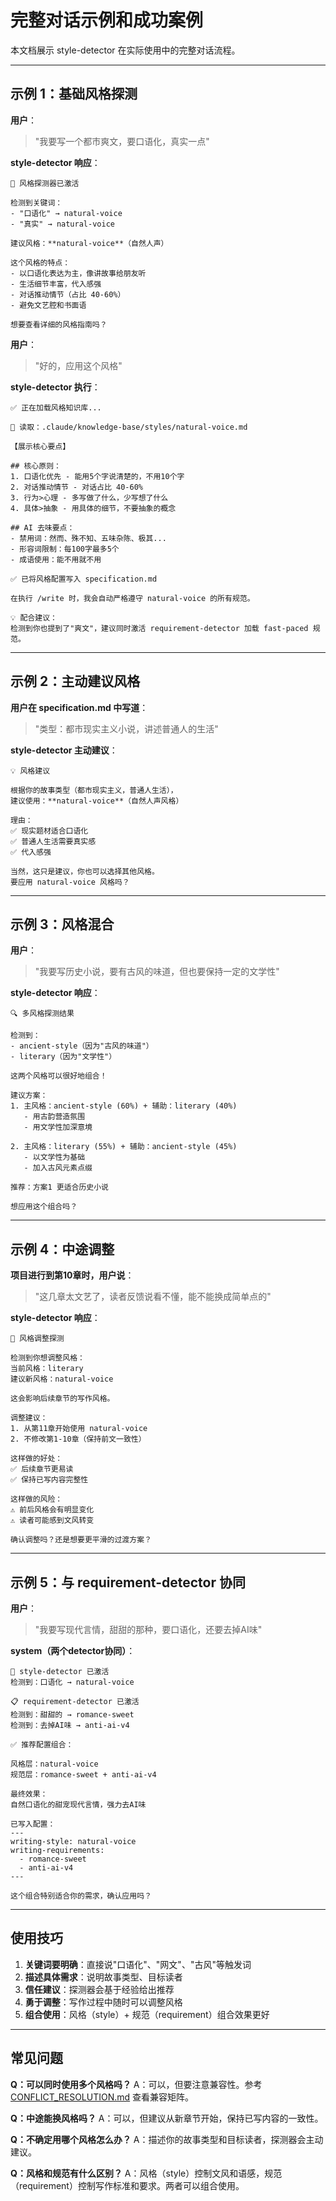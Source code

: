 # 完整对话示例和成功案例

本文档展示 style-detector 在实际使用中的完整对话流程。

---

## 示例 1：基础风格探测

**用户**：
> "我要写一个都市爽文，要口语化，真实一点"

**style-detector 响应**：
```
🎨 风格探测器已激活

检测到关键词：
- "口语化" → natural-voice
- "真实" → natural-voice

建议风格：**natural-voice**（自然人声）

这个风格的特点：
- 以口语化表达为主，像讲故事给朋友听
- 生活细节丰富，代入感强
- 对话推动情节（占比 40-60%）
- 避免文艺腔和书面语

想要查看详细的风格指南吗？
```

**用户**：
> "好的，应用这个风格"

**style-detector 执行**：
```
✅ 正在加载风格知识库...

📖 读取：.claude/knowledge-base/styles/natural-voice.md

【展示核心要点】

## 核心原则：
1. 口语化优先 - 能用5个字说清楚的，不用10个字
2. 对话推动情节 - 对话占比 40-60%
3. 行为>心理 - 多写做了什么，少写想了什么
4. 具体>抽象 - 用具体的细节，不要抽象的概念

## AI 去味要点：
- 禁用词：然而、殊不知、五味杂陈、极其...
- 形容词限制：每100字最多5个
- 成语使用：能不用就不用

✅ 已将风格配置写入 specification.md

在执行 /write 时，我会自动严格遵守 natural-voice 的所有规范。

💡 配合建议：
检测到你也提到了"爽文"，建议同时激活 requirement-detector 加载 fast-paced 规范。
```

---

## 示例 2：主动建议风格

**用户在 specification.md 中写道**：
> "类型：都市现实主义小说，讲述普通人的生活"

**style-detector 主动建议**：
```
💡 风格建议

根据你的故事类型（都市现实主义，普通人生活），
建议使用：**natural-voice**（自然人声风格）

理由：
✅ 现实题材适合口语化
✅ 普通人生活需要真实感
✅ 代入感强

当然，这只是建议，你也可以选择其他风格。
要应用 natural-voice 风格吗？
```

---

## 示例 3：风格混合

**用户**：
> "我要写历史小说，要有古风的味道，但也要保持一定的文学性"

**style-detector 响应**：
```
🔍 多风格探测结果

检测到：
- ancient-style（因为"古风的味道"）
- literary（因为"文学性"）

这两个风格可以很好地组合！

建议方案：
1. 主风格：ancient-style (60%) + 辅助：literary (40%)
   - 用古韵营造氛围
   - 用文学性加深意境

2. 主风格：literary (55%) + 辅助：ancient-style (45%)
   - 以文学性为基础
   - 加入古风元素点缀

推荐：方案1 更适合历史小说

想应用这个组合吗？
```

---

## 示例 4：中途调整

**项目进行到第10章时，用户说**：
> "这几章太文艺了，读者反馈说看不懂，能不能换成简单点的"

**style-detector 响应**：
```
🎨 风格调整探测

检测到你想调整风格：
当前风格：literary
建议新风格：natural-voice

这会影响后续章节的写作风格。

调整建议：
1. 从第11章开始使用 natural-voice
2. 不修改第1-10章（保持前文一致性）

这样做的好处：
✅ 后续章节更易读
✅ 保持已写内容完整性

这样做的风险：
⚠️ 前后风格会有明显变化
⚠️ 读者可能感到文风转变

确认调整吗？还是想要更平滑的过渡方案？
```

---

## 示例 5：与 requirement-detector 协同

**用户**：
> "我要写现代言情，甜甜的那种，要口语化，还要去掉AI味"

**system（两个detector协同）**：
```
🎨 style-detector 已激活
检测到：口语化 → natural-voice

📋 requirement-detector 已激活
检测到：甜甜的 → romance-sweet
检测到：去掉AI味 → anti-ai-v4

✅ 推荐配置组合：

风格层：natural-voice
规范层：romance-sweet + anti-ai-v4

最终效果：
自然口语化的甜宠现代言情，强力去AI味

已写入配置：
---
writing-style: natural-voice
writing-requirements:
  - romance-sweet
  - anti-ai-v4
---

这个组合特别适合你的需求，确认应用吗？
```

---

## 使用技巧

1. **关键词要明确**：直接说"口语化"、"网文"、"古风"等触发词
2. **描述具体需求**：说明故事类型、目标读者
3. **信任建议**：探测器会基于经验给出推荐
4. **勇于调整**：写作过程中随时可以调整风格
5. **组合使用**：风格（style）+ 规范（requirement）组合效果更好

---

## 常见问题

**Q：可以同时使用多个风格吗？**
A：可以，但要注意兼容性。参考 [CONFLICT_RESOLUTION.md](CONFLICT_RESOLUTION.md) 查看兼容矩阵。

**Q：中途能换风格吗？**
A：可以，但建议从新章节开始，保持已写内容的一致性。

**Q：不确定用哪个风格怎么办？**
A：描述你的故事类型和目标读者，探测器会主动建议。

**Q：风格和规范有什么区别？**
A：风格（style）控制文风和语感，规范（requirement）控制写作标准和要求。两者可以组合使用。

